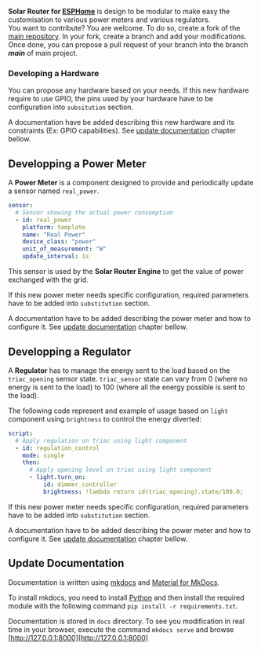 **Solar Router for [ESPHome](http://esphome.io)** is design to be modular to make easy the customisation to various power meters and various regulators.  
You want to contribute? You are welcome. To do so, create a fork of the [main repository](https://github.com/XavierBerger/Solar-Router-for-ESPHome). In your fork, create a branch and add your modifications. Once done, you can propose a pull request of your branch into the branch ***main*** of main project.

### Developing a **Hardware**

You can propose any hardware based on your needs. If this new hardware require to use GPIO, the pins used by your hardware have to be configuration into `subsitution` section.

A documentation have be added describing this new hardware and its constraints (Ex: GPIO capabilities). See [update documentation](#update-documentation) chapter bellow.

## Developping a **Power Meter**

A **Power Meter** is a component designed to provide and periodically update a sensor named `real_power`.

```yaml linenums="1"
sensor:
  # Sensor showing the actual power consumption
  - id: real_power
    platform: template
    name: "Real Power"
    device_class: "power"
    unit_of_measurement: "W"
    update_interval: 1s
```

This sensor is used by the **Solar Router Engine** to get the value of power exchanged with the grid.

If this new power meter needs specific configuration, required parameters have to be added into `substitution` section.

A documentation have to be added describing the power meter and how to configure it. See [update documentation](developers.md#update-documentation) chapter bellow.

## Developping a **Regulator**

A **Regulator** has to manage the energy sent to the load based on the `triac_opening` sensor state. `triac_sensor` state can vary from 0 (where no energy is sent to the load) to 100 (where all the energy possible is sent to the load).

The following code represent and example of usage based on `light` component using `brightness` to control the energy diverted:

```yaml linenums="1"
script:
  # Apply regulation on triac using light component
  - id: regulation_control
    mode: single
    then:
      # Apply opening level on triac using light component
      - light.turn_on:
          id: dimmer_controller
          brightness: !lambda return id(triac_opening).state/100.0;
```
If this new power meter needs specific configuration, required parameters have to be added into `substitution` section.

A documentation have to be added describing the power meter and how to configure it. See [update documentation](developers.md#update-documentation) chapter bellow.

## Update **Documentation**

Documentation is written using [mkdocs](https://www.mkdocs.org/) and [Material for MkDocs](https://squidfunk.github.io/mkdocs-material/).

To install mkdocs, you need to install [Python](https://python.org) and then install the required module with the following command `pip install -r requirements.txt`.

Documentation is stored in `docs` directory. To see you modification in real time in your browser, execute the command `mkdocs serve` and browse [http://127.0.0.1:8000](http://127.0.0.1:8000)